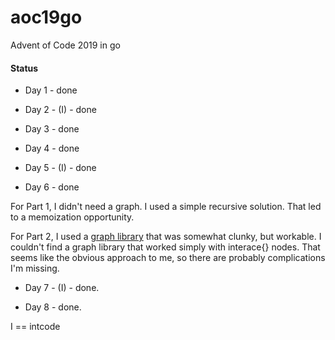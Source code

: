 # aoc19go
Advent of Code 2019 in go

#### Status

* Day 1 - done

* Day 2 - (I) - done

* Day 3 - done

* Day 4 - done

* Day 5 - (I) - done

* Day 6 - done

For Part 1, I didn't need a graph. I used a simple recursive solution. That led to a memoization opportunity.

For Part 2, I used a [graph library](https://github.com/yourbasic/graph) that was somewhat clunky, but workable. I couldn't find a graph library that worked simply with interace{} nodes. That seems like the obvious approach to me, so there are probably complications I'm missing.

* Day 7 - (I) - done.

* Day 8 - done.

I == intcode
